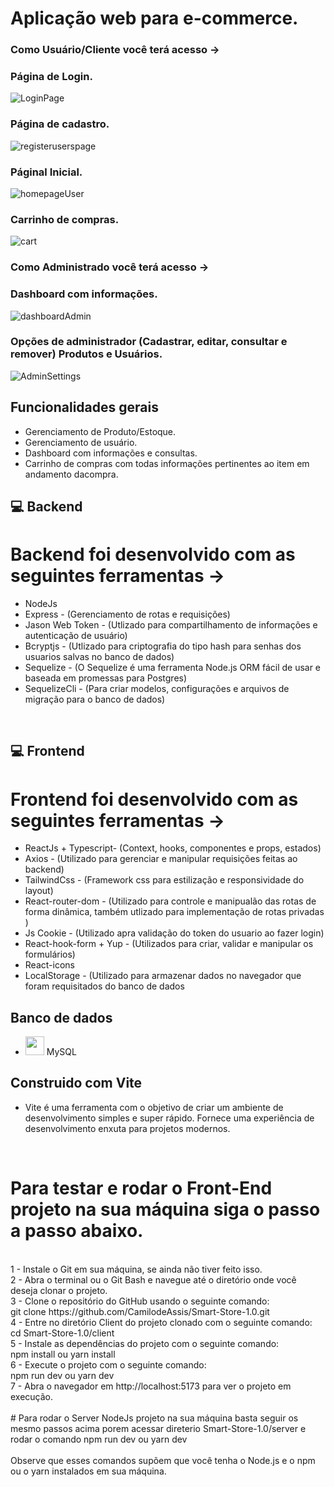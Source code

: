 # Aplicação web para e-commerce.

### Como Usuário/Cliente você terá acesso ->

### Página de Login.
![LoginPage](https://user-images.githubusercontent.com/82123987/217118423-6ccfabde-2936-46ed-8af3-4ade2acac5d4.png)
### Página de cadastro.
![registeruserspage](https://user-images.githubusercontent.com/82123987/217118424-3ca6f20b-1691-4ddd-a216-a55c3e8de112.png)
### Páginal Inicial.
![homepageUser](https://user-images.githubusercontent.com/82123987/217118415-0cfb4dbb-bd35-47f2-9f73-fda84a1458c5.png)
### Carrinho de compras.
![cart](https://user-images.githubusercontent.com/82123987/217118411-c4dd16f4-8cd2-44f6-9e88-dda11a5d0b8b.png)

### Como Administrado você terá acesso ->

### Dashboard com informações.
![dashboardAdmin](https://user-images.githubusercontent.com/82123987/217118412-102ed465-fef1-4bda-b0ac-9d3b60c179c4.png)
### Opções de administrador (Cadastrar, editar, consultar e remover) Produtos e Usuários. 
![AdminSettings](https://user-images.githubusercontent.com/82123987/217118408-779dbbc7-4b74-47e3-b8ea-cbddecd5c616.png)


## Funcionalidades gerais

* Gerenciamento de Produto/Estoque.
* Gerenciamento de usuário.
* Dashboard com informações e consultas.
* Carrinho de compras com todas informações pertinentes ao item em andamento dacompra.


## 💻 Backend </br>

# Backend foi desenvolvido com as seguintes ferramentas -> 
* NodeJs
* Express - (Gerenciamento de rotas e requisições)
* Jason Web Token - (Utlizado para compartilhamento de informações e autenticação de usuário) </br>
* Bcryptjs - (Utlizado para criptografia do tipo hash para senhas dos usuarios salvas no banco de dados) </br>
* Sequelize -  (O Sequelize é uma ferramenta Node.js ORM fácil de usar e baseada em promessas para Postgres) </br>
* SequelizeCli - (Para criar modelos, configurações e arquivos de migração para o banco de dados) </br>

</br>

## 💻 Frontend</br>
# Frontend foi desenvolvido com as seguintes ferramentas -> 
* ReactJs + Typescript- (Context, hooks, componentes e props, estados)</br>
* Axios - (Utilizado para gerenciar e manipular requisições feitas ao backend)</br>
* TailwindCss - (Framework css para estilização e responsividade do layout)</br>
* React-router-dom - (Utilizado para controle e manipualão das rotas de forma dinâmica, também utlizado para implementação de rotas privadas )</br>
* Js Cookie - (Utilizado apra validação do token do usuario ao fazer login)</br>
* React-hook-form + Yup - (Utilizados para criar, validar e manipular os formulários) </br>
* React-icons
* LocalStorage - (Utilizado para armazenar dados no navegador  que foram requisitados do banco de dados

##  Banco de dados 
* <img src="https://cdn.jsdelivr.net/gh/devicons/devicon/icons/mysql/mysql-original.svg" hight="30px" width="30px"> MySQL
 

## Construido com Vite
* Vite é uma ferramenta com o objetivo de criar um ambiente de desenvolvimento simples e super rápido. Fornece uma experiência de desenvolvimento enxuta para projetos modernos.
</br> 

# Para testar e rodar o Front-End projeto na sua máquina siga o passo a passo abaixo. 
</br>
 1 - Instale o Git em sua máquina, se ainda não tiver feito isso.</br>
 2 - Abra o terminal ou o Git Bash e navegue até o diretório onde você deseja clonar o projeto.</br>
3 - Clone o repositório do GitHub usando o seguinte comando:</br>
 git clone https://github.com/CamilodeAssis/Smart-Store-1.0.git</br>
 4 - Entre no diretório Client do projeto clonado com o seguinte comando:</br>
 cd Smart-Store-1.0/client</br>
 5 - Instale as dependências do projeto com o seguinte comando:</br>
 npm install ou yarn install</br>
6 - Execute o projeto com o seguinte comando:</br>
 npm run dev ou yarn dev</br>
7 - Abra o navegador em http://localhost:5173 para ver o projeto em execução.</br>
</br>
# Para rodar o Server NodeJs projeto na sua máquina basta seguir os mesmo passos acima porem acessar direterio Smart-Store-1.0/server e rodar o comando npm run dev ou yarn dev</br>
</br>
Observe que esses comandos supõem que você tenha o Node.js e o npm ou o yarn instalados em sua máquina.
